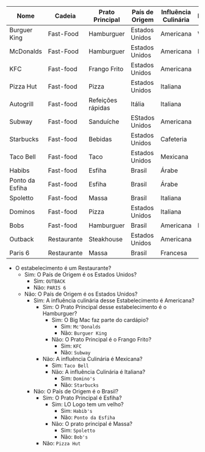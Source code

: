Nome | Cadeia | Prato Principal | País de Origem | Influência Culinária | Especialidade 
---- | ------ | --------------- | -------------- | -------------------- | -------------
Burguer King | Fast-Food | Hamburguer | Estados Unidos | Americana | Whoper
McDonalds | Fast-Food | Hamburguer | Estados Unidos | Americana | Big Mac
KFC | Fast-food  | Frango Frito  | Estados Unidos    | Americana
Pizza Hut | Fast-food  | Pizza  | Estados Unidos  | Italiana
Autogrill | Fast-food  | Refeições rápidas  | Itália  | Italiana
Subway | Fast-food  | Sanduíche  | EStados Unidos | Americana
Starbucks | Fast-food  | Bebidas  | Estados Unidos | Cafeteria
Taco Bell | Fast-food  | Taco  | Estados Unidos | Mexicana
Habibs | Fast-food  | Esfiha  | Brasil | Árabe
Ponto da Esfiha | Fast-food  | Esfiha  | Brasil | Árabe
Spoletto | Fast-food  | Massa  | Brasil | Italiana
Dominos | Fast-food  | Pizza  | Estados Unidos | Italiana
Bobs | Fast-food  | Hamburguer  | Brasil | Americana | Big Bob
Outback | Restaurante  | Steakhouse  | Estados Unidos | Americana
Paris 6 | Restaurante  | Massa  | Brasil | Francesa


- O estabelecimento é um Restaurante?
    - Sim: O País de Origem é os Estados Unidos?
        - Sim: `OUTBACK`
        - Não: `PARIS 6`
    - Não: O País de Origem é os Estados Unidos?
        - Sim: A influência culinária desse Estabelecimento é Americana?
            - Sim: O Prato Principal desse estabelecimento é o Hamburguer?
                - Sim: O Big Mac faz parte do cardápio?
                    - Sim: `Mc'Donalds`
                    - Não: `Burguer King`
                - Não: O Prato Principal é o Frango Frito?
                    - Sim: `KFC`
                    - Não: `Subway`
            - Não: A influência Culinária é Mexicana?
                - Sim: `Taco Bell`
                - Não: A influência Culinária é Italiana?
                    - Sim: `Domino's`
                    - Não: `Starbucks`
        - Não: O País de Origem é o Brasil?
            - Sim: O Prato Principal é Esfiha?
                - Sim: LO Logo tem um velho?
                    - Sim: `Habib's`
                    - Não: `Ponto da Esfiha`
                - Não: O prato principal é Massa?
                    - Sim: `Spoletto`
                    - Não: `Bob's`
            - Não: `Pizza Hut`

            